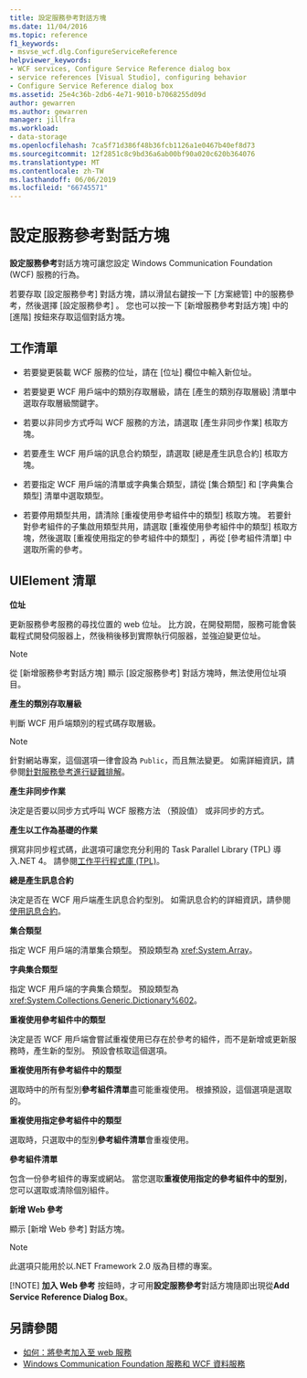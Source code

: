 ```yaml
---
title: 設定服務參考對話方塊
ms.date: 11/04/2016
ms.topic: reference
f1_keywords:
- msvse_wcf.dlg.ConfigureServiceReference
helpviewer_keywords:
- WCF services, Configure Service Reference dialog box
- service references [Visual Studio], configuring behavior
- Configure Service Reference dialog box
ms.assetid: 25e4c36b-2db6-4e71-9010-b7068255d09d
author: gewarren
ms.author: gewarren
manager: jillfra
ms.workload:
- data-storage
ms.openlocfilehash: 7ca5f71d386f48b36fcb1126a1e0467b40ef8d73
ms.sourcegitcommit: 12f2851c8c9bd36a6ab00bf90a020c620b364076
ms.translationtype: MT
ms.contentlocale: zh-TW
ms.lasthandoff: 06/06/2019
ms.locfileid: "66745571"
---
```

# <a name="configure-service-reference-dialog-box"></a>設定服務參考對話方塊

**設定服務參考**對話方塊可讓您設定 Windows Communication Foundation (WCF) 服務的行為。

若要存取 [設定服務參考]  對話方塊，請以滑鼠右鍵按一下 [方案總管]  中的服務參考，然後選擇 [設定服務參考]  。 您也可以按一下 [新增服務參考對話方塊]  中的 [進階]  按鈕來存取這個對話方塊。

## <a name="task-list"></a>工作清單

- 若要變更裝載 WCF 服務的位址，請在 [位址]  欄位中輸入新位址。

- 若要變更 WCF 用戶端中的類別存取層級，請在 [產生的類別存取層級]  清單中選取存取層級關鍵字。

- 若要以非同步方式呼叫 WCF 服務的方法，請選取 [產生非同步作業]  核取方塊。

- 若要產生 WCF 用戶端的訊息合約類型，請選取 [總是產生訊息合約]  核取方塊。

- 若要指定 WCF 用戶端的清單或字典集合類型，請從 [集合類型]  和 [字典集合類型]  清單中選取類型。

- 若要停用類型共用，請清除 [重複使用參考組件中的類型]  核取方塊。 若要針對參考組件的子集啟用類型共用，請選取 [重複使用參考組件中的類型]  核取方塊，然後選取 [重複使用指定的參考組件中的類型]  ，再從 [參考組件清單]  中選取所需的參考。

## <a name="uielement-list"></a>UIElement 清單

 **位址**

 更新服務參考服務的尋找位置的 web 位址。 比方說，在開發期間，服務可能會裝載程式開發伺服器上，然後稍後移到實際執行伺服器，並強迫變更位址。

> [!NOTE]
> 從 [新增服務參考對話方塊]  顯示 [設定服務參考]  對話方塊時，無法使用位址項目。

 **產生的類別存取層級**

 判斷 WCF 用戶端類別的程式碼存取層級。

> [!NOTE]
> 針對網站專案，這個選項一律會設為 `Public`，而且無法變更。 如需詳細資訊，請參閱[針對服務參考進行疑難排解](../data-tools/troubleshooting-service-references.md)。

 **產生非同步作業**

 決定是否要以同步方式呼叫 WCF 服務方法 （預設值） 或非同步的方式。

 **產生以工作為基礎的作業**

 撰寫非同步程式碼，此選項可讓您充分利用的 Task Parallel Library (TPL) 導入.NET 4。 請參閱[工作平行程式庫 (TPL)](/dotnet/standard/parallel-programming/task-parallel-library-tpl)。

 **總是產生訊息合約**

 決定是否在 WCF 用戶端產生訊息合約型別。 如需訊息合約的詳細資訊，請參閱[使用訊息合約](/dotnet/framework/wcf/feature-details/using-message-contracts)。

 **集合類型**

 指定 WCF 用戶端的清單集合類型。 預設類型為 <xref:System.Array>。

 **字典集合類型**

 指定 WCF 用戶端的字典集合類型。 預設類型為 <xref:System.Collections.Generic.Dictionary%602>。

 **重複使用參考組件中的類型**

 決定是否 WCF 用戶端會嘗試重複使用已存在於參考的組件，而不是新增或更新服務時，產生新的型別。 預設會核取這個選項。

 **重複使用所有參考組件中的類型**

 選取時中的所有型別**參考組件清單**盡可能重複使用。 根據預設，這個選項是選取的。

 **重複使用指定參考組件中的類型**

 選取時，只選取中的型別**參考組件清單**會重複使用。

 **參考組件清單**

 包含一份參考組件的專案或網站。 當您選取**重複使用指定的參考組件中的型別**，您可以選取或清除個別組件。

 **新增 Web 參考**

 顯示 [新增 Web 參考]  對話方塊。

> [!NOTE]
> 此選項只能用於以.NET Framework 2.0 版為目標的專案。
>
> [!NOTE]
> **加入 Web 參考** 按鈕時，才可用**設定服務參考**對話方塊隨即出現從**Add Service Reference Dialog Box**。

## <a name="see-also"></a>另請參閱

- [如何：將參考加入至 web 服務](how-to-add-update-or-remove-a-wcf-data-service-reference.md)
- [Windows Communication Foundation 服務和 WCF 資料服務](../data-tools/configure-service-reference-dialog-box.md)